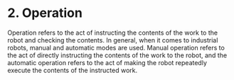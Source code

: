 # 2. Operation

Operation refers to the act of instructing the contents of the work to the robot and checking the contents. In general, when it comes to industrial robots, manual and automatic modes are used. Manual operation refers to the act of directly instructing the contents of the work to the robot, and the automatic operation refers to the act of making the robot repeatedly execute the contents of the instructed work.

